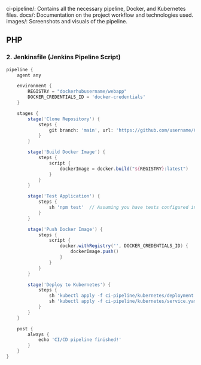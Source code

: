 ci-pipeline/: Contains all the necessary pipeline, Docker, and Kubernetes files.
docs/: Documentation on the project workflow and technologies used.
images/: Screenshots and visuals of the pipeline.


## PHP

### 2. **Jenkinsfile** (Jenkins Pipeline Script)

```groovy
pipeline {
    agent any

    environment {
        REGISTRY = "dockerhubusername/webapp"
        DOCKER_CREDENTIALS_ID = 'docker-credentials'
    }

    stages {
        stage('Clone Repository') {
            steps {
                git branch: 'main', url: 'https://github.com/username/CI-CD-Pipeline-Bytewise.git'
            }
        }

        stage('Build Docker Image') {
            steps {
                script {
                    dockerImage = docker.build("${REGISTRY}:latest")
                }
            }
        }

        stage('Test Application') {
            steps {
                sh 'npm test'  // Assuming you have tests configured in your Node.js app
            }
        }

        stage('Push Docker Image') {
            steps {
                script {
                    docker.withRegistry('', DOCKER_CREDENTIALS_ID) {
                        dockerImage.push()
                    }
                }
            }
        }

        stage('Deploy to Kubernetes') {
            steps {
                sh 'kubectl apply -f ci-pipeline/kubernetes/deployment.yaml'
                sh 'kubectl apply -f ci-pipeline/kubernetes/service.yaml'
            }
        }
    }

    post {
        always {
            echo 'CI/CD pipeline finished!'
        }
    }
}
